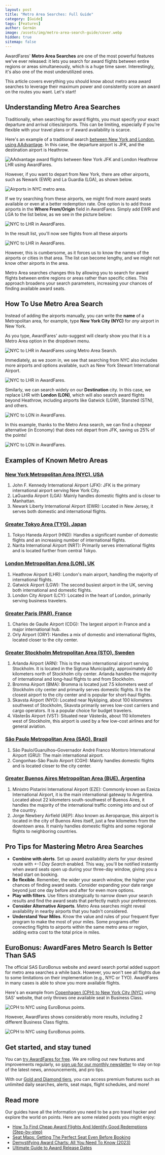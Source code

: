 ```yaml
---
layout: post
title: "Metro Area Searches: Full Guide"
category: [Guide]
tags: [Features]
author: Germán
image: /assets/img/metro-area-search-guide/cover.webp
hidden: true
sitemap: false
---
```


AwardFares' **Metro Area Searches** are one of the most powerful features we've ever released: it lets you search for award flights between entire regions or areas simultaneously, which is a huge time saver. Interestingly, it's also one of the most underutilized ones.

This article covers everything you should know about metro area award searches to leverage their maximum power and consistently score an award on the routes you want. Let's start!

## Understanding Metro Area Searches

Traditionally, when searching for award flights, you must specify your exact departure and arrival cities/airports. This can be limiting, especially if you're flexible with your travel plans or if award availability is scarce.

Here's an example of a traditional search [between New York and London, using AAdvantage](https://awardfares.com/search?JFK.LHR.;z:aadvantage). In this case, the departure airport is JFK, and the destination airport is Heathrow.

<img src="../assets/img/metro-area-search-guide/jfk-lhr-traditional.webp" alt="AAdvantage award flights between New York JFK and London Heathrow LHR using AwardFares." class="noborder"/>

However, if you want to depart from New York, there are other airports, such as Newark (EWR) and La Guardia (LGA), as shown below.

<img src="../assets/img/metro-area-search-guide/nyc-airports.webp" alt="Airports in NYC metro area." class="noborder"/>

If we try searching from these airports, we might find more award seats available or even at a better redemption rate. One option is to add those airports in the **Where From/Origin** field in AwardFares. Simply add EWR and LGA to the list below, as we see in the picture below:

<img src="../assets/img/metro-area-search-guide/manual-traditional-map.webp" alt="NYC to LHR in AwardFares." class="noborder"/>

In the result list, you'll now see flights from all these airports

<img src="../assets/img/metro-area-search-guide/manual-traiditional-list.webp" alt="NYC to LHR in AwardFares." class="noborder"/>

However, this is cumbersome, as it forces us to know the names of the airports or cities in that area. The list can become lengthy, and we might not know other airports in the area.

Metro Area searches changes this by allowing you to search for award flights between entire regions or areas rather than specific cities. This approach broadens your search parameters, increasing your chances of finding available award seats.

## How To Use Metro Area Search

Instead of adding the airports manually, you can write the **name** of a Metropolitan area, for example, type **New York City (NYC)** for *any* airport in New York.

As you type, AwardFares' auto-suggest will clearly show you that it is a Metro Area option in the dropdown menu.

<img src="../assets/img/metro-area-search-guide/nyc-metro.webp" alt="NYC to LHR in AwardFares using Metro Area Search." class="noborder"/>

Immediately, as we zoom in, we see that searching from NYC also includes more airports and options available, such as New York Stewart International Airport.

<img src="../assets/img/metro-area-search-guide/nyc-metro-map.webp" alt="NYC to LHR in AwardFares." class="noborder"/>

Similarly, we can search widely on our **Destination** city. In this case, we replace LHR with **London (LON)**, which will also search award flights beyond Heathrow, including airports like Gatwick (LGW), Stansted (STN), and others.

<img src="../assets/img/metro-area-search-guide/lon-metro.webp" alt="NYC to LON in AwardFares." class="noborder"/>

In this example, thanks to the Metro Area search, we can find a chepear alternative (in Economy) that does not depart from JFK, saving us 25% of the points!

<img src="../assets/img/metro-area-search-guide/nyc-lon-results.webp" alt="NYC to LON in AwardFares." class="noborder"/>

## Examples of Known Metro Areas

### [New York Metropolitan Area (NYC), USA](https://awardfares.com/search?area:NYC..)

1. John F. Kennedy International Airport (JFK): JFK is the primary international airport serving New York City.
2. LaGuardia Airport (LGA): Mainly handles domestic flights and is closer to Manhattan.
3. Newark Liberty International Airport (EWR): Located in New Jersey, it serves both domestic and international flights.

### [Greater Tokyo Area (TYO), Japan](https://awardfares.com/search?area:TYO..)

1. Tokyo Haneda Airport (HND): Handles a significant number of domestic flights and an increasing number of international flights.
2. Narita International Airport (NRT): Primarily serves international flights and is located further from central Tokyo.

### [London Metropolitan Area (LON), UK](https://awardfares.com/search?area:NYC..)

1. Heathrow Airport (LHR): London's main airport, handling the majority of international flights.
2. Gatwick Airport (LGW): The second busiest airport in the UK, serving both international and domestic flights.
3. London City Airport (LCY): Located in the heart of London, primarily serving business travelers.

### [Greater Paris (PAR), France](https://awardfares.com/search?area:NYC..)

1. Charles de Gaulle Airport (CDG): The largest airport in France and a major international hub.
2. Orly Airport (ORY): Handles a mix of domestic and international flights, located closer to the city center.

### [Greater Stockholm Metropolitan Area (STO), Sweden](https://awardfares.com/search?area:NYC..)

1. Arlanda Airport (ARN): This is the main international airport serving Stockholm. It is located in the Sigtuna Municipality, approximately 40 kilometers north of Stockholm city center. Arlanda handles the majority of international and long-haul flights to and from Stockholm.
2. Bromma Airport (BMA): Bromma is located just 7.5 kilometers west of Stockholm city center and primarily serves domestic flights. It is the closest airport to the city center and is popular for short-haul flights.
3. Skavsta Airport (NYO): Located near Nyköping, about 100 kilometers southwest of Stockholm, Skavsta primarily serves low-cost carriers and cargo operators. It is a popular choice for budget travelers.
4. Västerås Airport (VST): Situated near Västerås, about 110 kilometers west of Stockholm, this airport is used by a few low-cost airlines and for general aviation.

### [São Paulo Metropolitan Area (SAO), Brazil](https://awardfares.com/search?area:NYC..)

1. São Paulo/Guarulhos–Governador André Franco Montoro International Airport (GRU): The main international airport.
2. Congonhas-São Paulo Airport (CGH): Mainly handles domestic flights and is located closer to the city center.

### [Greater Buenos Aires Metropolitan Area (BUE), Argentina](https://awardfares.com/search?area:NYC..)

1. Ministro Pistarini International Airport (EZE): Commonly known as Ezeiza International Airport, it is the main international gateway to Argentina. Located about 22 kilometers south-southwest of Buenos Aires, it handles the majority of the international traffic coming into and out of the country.
2. Jorge Newbery Airfield (AEP): Also known as Aeroparque, this airport is located in the city of Buenos Aires itself, just a few kilometers from the downtown area. It mainly handles domestic flights and some regional flights to neighboring countries.

## Pro Tips for Mastering Metro Area Searches

* **Combine with alerts**. Set up award availability alerts for your desired route with *+-1 Day Search* enabled. This way, you'll be notified instantly when award seats open up during your three-day window, giving you a head start on booking.
* **Be flexible**. Remember, the wider your search window, the higher your chances of finding award seats. Consider expanding your date range beyond just one day before and after for even more options.
* **Play with filters**. Use filters strategically to narrow down your search results and find the award seats that perfectly match your preferences.
* **Consider Alternative Airports**. Metro Area searches might reveal availability in nearby airports that you hadn't considered.
* **Understand Your Miles**. Know the value and rules of your frequent flyer program to make the most of your miles. Some programs offer connecting flights to airports within the same metro area or region, adding extra cost to the total price in miles.

## EuroBonus: AwardFares Metro Search Is Better Than SAS

The official SAS EuroBonus website and award search portal added support for metro area searches a while back. However, you won't see all flights due to some limitations on their implementation (e.g., NYC or TYO). AwardFares in many cases is able to show you more available flights.

Here's an example from [Copenhagen (CPH) to New York City (NYC)](https://awardfares.com/search?CPH.area:NYC.;z:sas) using SAS' website, that only throws one available seat in Business Class.

<img src="../assets/img/metro-area-search-guide/eb-metro-search-sas.webp" alt="CPH to NYC using EuroBonus points." class="noborder"/>

However, AwardFares shows considerably more results, including 2 different Business Class flights.

<img src="../assets/img/metro-area-search-guide/eb-metro-search-awardfares.webp" alt="CPH to NYC using EuroBonus points." class="noborder"/>

## Get started, and stay tuned

You can [try AwardFares for free](https://awardfares.com/). We are rolling out new features and improvements regularly, so [sign up for our monthly newsletter](https://awardfares.com/newsletter) to stay on top of the latest news, announcements, and pro tips.

With our [Gold and Diamond tiers](https://awardfares.com/pricing), you can access premium features such as unlimited daily searches, alerts, seat maps, flight schedules, and more!

## Read more

Our guides have all the information you need to be a pro travel hacker and explore the world on points. Here are some related posts you might enjoy:

- [How To Find Cheap Award Flights And Identify Good Redemptions (Step-by-step)](https://blog.awardfares.com/how-to-find-cheap-award-flights/)
- [Seat Maps: Getting The Perfect Seat Even Before Booking](https://blog.awardfares.com/seatmaps-guide/)
- [Demystifying Award Charts: All You Need To Know (2023)](https://blog.awardfares.com/demystifying-award-charts/)
- [Ultimate Guide to Award Release Dates](https://blog.awardfares.com/ultimate-guide-to-award-release-dates)